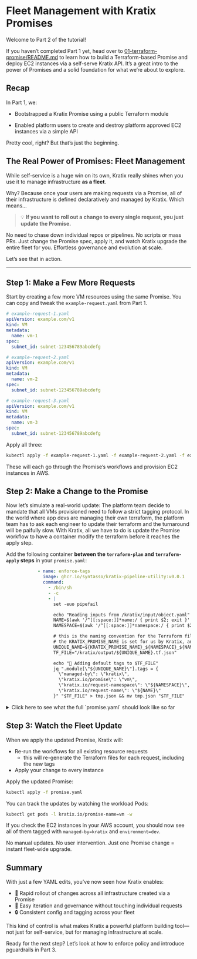 # Fleet Management with Kratix Promises

Welcome to Part 2 of the tutorial!

If you haven’t completed Part 1 yet, head over to
[01-terraform-promise/README.md](../01-terraform-promise/README.md) to learn how
to build a Terraform-based Promise and deploy EC2 instances via a self-serve
Kratix API. It’s a great intro to the power of Promises and a solid foundation
for what we’re about to explore.

## Recap

In Part 1, we:

- Bootstrapped a Kratix Promise using a public Terraform module

- Enabled platform users to create and destroy platform approved EC2 instances
via a simple API

Pretty cool, right? But that’s just the beginning.

## The Real Power of Promises: Fleet Management

While self-service is a huge win on its own, Kratix really shines when you use
it to manage infrastructure **as a fleet**.

Why? Because once your users are making requests via a Promise, all of their
infrastructure is defined declaratively and managed by Kratix. Which means…

> 💡 **If you want to roll out a change to every single request, you just update
> the Promise.**

No need to chase down individual repos or pipelines. No scripts or mass PRs.
Just change the Promise spec, apply it, and watch Kratix upgrade the entire
fleet for you. Effortless governance and evolution at scale.

Let’s see that in action.

---

## Step 1: Make a Few More Requests

Start by creating a few more VM resources using the same Promise. You can copy
and tweak the `example-request.yaml` from Part 1.

```yaml 
# example-request-1.yaml 
apiVersion: example.com/v1
kind: VM
metadata:
  name: vm-1
spec:
  subnet_id: subnet-123456789abcdefg
```

```yaml 
# example-request-2.yaml 
apiVersion: example.com/v1
kind: VM
metadata:
  name: vm-2
spec:
  subnet_id: subnet-123456789abcdefg
```

```yaml 
# example-request-3.yaml 
apiVersion: example.com/v1
kind: VM
metadata:
  name: vm-3 
spec:
  subnet_id: subnet-123456789abcdefg
```

Apply all three:

```bash 
kubectl apply -f example-request-1.yaml -f example-request-2.yaml -f example-request-3.yaml
```

These will each go through the Promise’s workflows and provision EC2 instances
in AWS.

## Step 2: Make a Change to the Promise

Now let’s simulate a real-world update: The platform team decide to mandate that all VMs provisioned need to follow a strict tagging protocol. In the world where app devs are managing their own terraform, the platform team has to ask each engineer to update their terraform and the turnaround will be paifully slow. With Kratix, all we have to do is update the Promise workflow to have a container
modify the terraform before it reaches the apply step.

Add the following container **between the `terraform-plan` and `terraform-apply` steps** in your `promise.yaml`:

```yaml
            - name: enforce-tags
              image: ghcr.io/syntasso/kratix-pipeline-utility:v0.0.1
              command:
                - /bin/sh
                - -c
                - |
                  set -euo pipefail

                  echo "Reading inputs from /kratix/input/object.yaml"
                  NAME=$(awk '/^[[:space:]]*name:/ { print $2; exit }' /kratix/input/object.yaml | tr -d '"')
                  NAMESPACE=$(awk '/^[[:space:]]*namespace:/ { print $2; exit }' /kratix/input/object.yaml | tr -d '"')

                  # this is the naming convention for the Terraform file that the `terraform-generate` step will create
                  # the KRATIX_PROMISE_NAME is set for us by Kratix, and in this case resolves to "vm"
                  UNIQUE_NAME=${KRATIX_PROMISE_NAME}_${NAMESPACE}_${NAME}
                  TF_FILE="/kratix/output/${UNIQUE_NAME}.tf.json"

                  echo "📝 Adding default tags to $TF_FILE"
                  jq ".module[\"${UNIQUE_NAME}\"].tags = {
                    \"managed-by\": \"kratix\",
                    \"kratix.io/promise\": \"vm\",
                    \"kratix.io/request-namespace\": \"${NAMESPACE}\",
                    \"kratix.io/request-name\": \"${NAME}\"
                  }" "$TF_FILE" > tmp.json && mv tmp.json "$TF_FILE"

```

<details>
  <summary>Click here to see what the full `promise.yaml` should look like so far</summary>
  TODO
</details>


## Step 3: Watch the Fleet Update

When we apply the updated Promise, Kratix will:
- Re-run the workflows for all existing resource requests
  - this will re-generate the Terraform files for each request, including the
  new tags
- Apply your change to every instance

Apply the updated Promise:

```bash
kubectl apply -f promise.yaml
```

You can track the updates by watching the workload Pods:

```bash
kubectl get pods -l kratix.io/promise-name=vm -w
```

If you check the EC2 instances in your AWS account, you should now see all of
them tagged with `managed-by=kratix` and `environment=dev`.

No manual updates. No user intervention. Just one Promise change = instant
fleet-wide upgrade.

## Summary

With just a few YAML edits, you’ve now seen how Kratix enables:
- 🚀 Rapid rollout of changes across all infrastructure created via a Promise
- 🔁 Easy iteration and governance without touching individual requests
- 🔒 Consistent config and tagging across your fleet

This kind of control is what makes Kratix a powerful platform building tool—not
just for self-service, but for managing infrastructure at scale.

Ready for the next step? Let’s look at how to enforce policy and introduce
pguardrails in Part 3.
